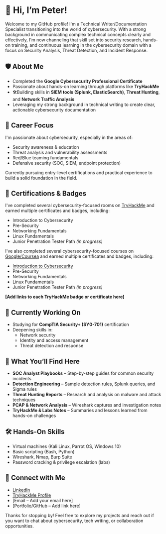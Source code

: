 # 👋 Hi, I’m Peter!

Welcome to my GitHub profile! I'm a Technical Writer/Documentation Specialist transitioning into the world of cybersecurity. With a strong background in communicating complex technical concepts clearly and effectively, I'm now channeling that skill set into security research, hands-on training, and continuous learning in the cybersecurity domain with a focus on Security Analysis, Threat Detection, and Incident Response.

## 🛡️ About Me

- Completed the **Google Cybersecurity Professional Certificate**  
- Passionate about hands-on learning through platforms like **TryHackMe**  
- 🛠Building skills in **SIEM tools (Splunk, ElasticSearch)**, **Threat Hunting**, and **Network Traffic Analysis**  
- Leveraging my strong background in technical writing to create clear, actionable cybersecurity documentation  

## 🎯 Career Focus

I'm passionate about cybersecurity, especially in the areas of:

- Security awareness & education  
- Threat analysis and vulnerability assessments  
- Red/Blue teaming fundamentals  
- Defensive security (SOC, SIEM, endpoint protection)

Currently pursuing entry-level certifications and practical experience to build a solid foundation in the field.

## 📂 Certifications & Badges
I've completed several cybersecurity-focused rooms on [TryHackMe](https://tryhackme.com/) and earned multiple certificates and badges, including:
- Introduction to Cybersecurity
- Pre-Security
- Networking Fundamentals
- Linux Fundamentals
- Junior Penetration Tester Path *(in progress)*
  
I've also completed several cybersecurity-focused courses on [Google/Coursea](https://www.coursera.org/) and earned multiple certificates and badges, including:
- [Introduction to Cybersecurity](https://www.coursera.org/account/accomplishments/professional-cert/CR6J4M8EZYYE?utm_source=link&utm_medium=certificate&utm_content=cert_image&utm_campaign=sharing_cta&utm_product=prof)
- Pre-Security
- Networking Fundamentals
- Linux Fundamentals
- Junior Penetration Tester Path *(in progress)*

**[Add links to each TryHackMe badge or certificate here]**

## 🔐 Currently Working On

- Studying for **CompTIA Security+ (SY0-701)** certification
- Deepening skills in:
  - Network security
  - Identity and access management
  - Threat detection and response

## 📂 What You’ll Find Here

- **SOC Analyst Playbooks** – Step-by-step guides for common security incidents  
- **Detection Engineering** – Sample detection rules, Splunk queries, and Sigma rules  
- **Threat Hunting Reports** – Research and analysis on malware and attack techniques  
- **PCAP & Network Analysis** – Wireshark captures and investigation notes  
- **TryHackMe & Labs Notes** – Summaries and lessons learned from hands-on challenges  

## 🛠️ Hands-On Skills

- Virtual machines (Kali Linux, Parrot OS, Windows 10)
- Basic scripting (Bash, Python)
- Wireshark, Nmap, Burp Suite
- Password cracking & privilege escalation (labs)

## 🔗 Connect with Me

- [LinkedIn](https://www.linkedin.com/in/your-link-here)  
- [TryHackMe Profile](https://tryhackme.com/p/your-profile)
- [Email – Add your email here]
- [Portfolio/GitHub – Add link here]


Thanks for stopping by! Feel free to explore my projects and reach out if you want to chat about cybersecurity, tech writing, or collaboration opportunities.
